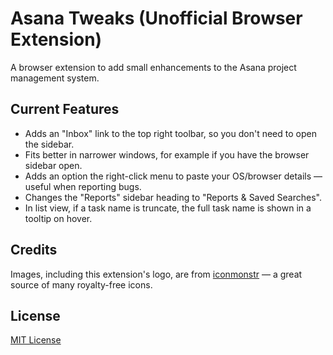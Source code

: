 # Asana Tweaks (Unofficial Browser Extension)

A browser extension to add small enhancements to the Asana project management system.

## Current Features

* Adds an "Inbox" link to the top right toolbar, so you don't need to open the sidebar.
* Fits better in narrower windows, for example if you have the browser sidebar open.
* Adds an option the right-click menu to paste your OS/browser details — useful when reporting bugs.
* Changes the "Reports" sidebar heading to "Reports & Saved Searches".
* In list view, if a task name is truncate, the full task name is shown in a tooltip on hover.

## Credits

Images, including this extension's logo, are from [iconmonstr](https://iconmonstr.com/) — a great source of many royalty-free icons.

## License

[MIT License](https://opensource.org/licenses/MIT)
